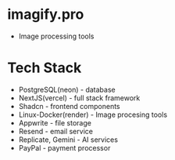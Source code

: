 # imagify.pro

- Image processing tools

# Tech Stack

- PostgreSQL(neon) - database
- NextJS(vercel) - full stack framework
- Shadcn - frontend components
- Linux-Docker(render) - Image procesing tools
- Appwrite - file storage
- Resend - email service
- Replicate, Gemini - AI services
- PayPal - payment processor